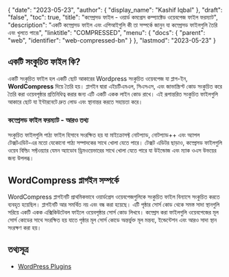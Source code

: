 {
  "date": "2023-05-23",
  "author": {
    "display_name": "Kashif Iqbal"
  },
  "draft": "false",
  "toc": true,
  "title": "কম্প্রেসড ফাইল - ওয়ার্ড কমপ্রেস কম্প্যাক্টেড ওয়েবপেজ ফাইল ফরম্যাট",
  "description": "একটি কম্প্রেসড ফাইল এবং এপিআইগুলি কী তা সম্পর্কে জানুন যা কম্প্রেসড ফাইলগুলি তৈরি এবং খুলতে পারে৷",
  "linktitle": "COMPRESSED",
  "menu": {
    "docs": {
      "parent": "web",
      "identifier": "web-compressed-bn"
    }
  },
  "lastmod": "2023-05-23"
}

## একটি সংকুচিত ফাইল কি?

একটি সংকুচিত ফাইল হল একটি ছোট আকারের Wordpress সংকুচিত ওয়েবপেজ যা প্লাগ-ইন, **WordCompress** দিয়ে তৈরি হয়। প্লাগইন দ্বারা এইচটিএমএল, সিএসএস, এবং জাভাস্ক্রিপ্ট কোড সংকুচিত করে তৈরি করা ওয়েবপৃষ্ঠার প্রতিনিধিত্ব করার জন্য এটি একটি একক লাইন কোড রাখে। এই রূপান্তরিত সংকুচিত ফাইলগুলি আকারে ছোট যা ইন্টারনেটে দ্রুত লোড এবং স্থানান্তর করতে সহায়তা করে।

### কম্প্রেসড ফাইল ফরম্যাট - আরও তথ্য

সংকুচিত ফাইলগুলি পাঠ্য ফাইল হিসাবে সংরক্ষিত হয় যা মাইক্রোসফ্ট নোটপ্যাড, নোটপ্যাড++ এবং অ্যাপল টেক্সটএডিট-এর মতো যেকোনো পাঠ্য সম্পাদকের সাথে খোলা যেতে পারে। টেক্সট এডিটর ছাড়াও, কম্প্রেসড ফাইলগুলি ওয়েব বিল্ডিং সফ্টওয়্যার যেমন অ্যাডোব ড্রিমওয়েভারের সাথে খোলা যেতে পারে যা উইন্ডোজ এবং ম্যাক ওএস উভয়ের জন্য উপলব্ধ।

## WordCompress প্লাগইন সম্পর্কে

WordCompress প্লাগইনটি প্রাথমিকভাবে ওয়ার্ডপ্রেস ওয়েবপেজগুলিকে সংকুচিত ফাইল বিন্যাসে সংকুচিত করতে ব্যবহৃত হয়েছিল। প্লাগইনটি আর সমর্থিত নয় এবং বন্ধ করা হয়েছে। এটি পৃষ্ঠার সোর্স কোড থেকে সমস্ত সাদা স্থানগুলি সরিয়ে একটি একক এক্সিকিউটেবল ফাইলে ওয়েবপৃষ্ঠার সোর্স কোড লিখবে। কম্প্রেস করা ফাইলগুলি ওয়েবপেজের মূল সোর্স কোডের সাথে সংরক্ষিত হয় যাতে পৃষ্ঠার মূল সোর্স কোডে অন্তর্ভুক্ত মূল মন্তব্য, ইন্ডেন্টেশন এবং আরও সাদা স্থান সংরক্ষণ করা হয়।

## তথ্যসূত্র

 * [WordPress Plugins](https://wordpress.org/plugins/)
